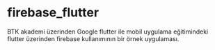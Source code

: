 # firebase_flutter

BTK akademi üzerinden Google flutter ile mobil uygulama eğitimindeki flutter üzerinden firebase kullanımının bir örnek uygulaması.

